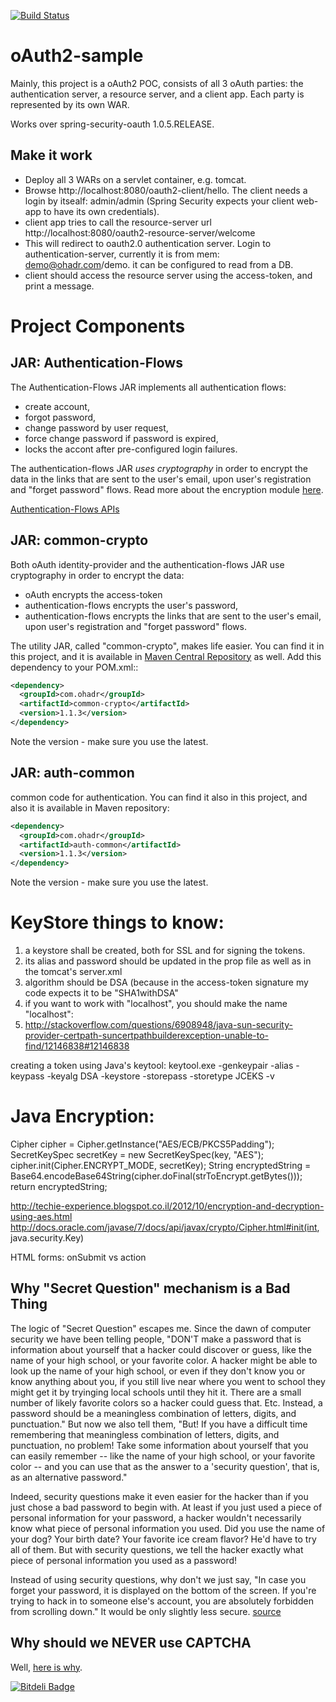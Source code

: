 [![Build Status](https://travis-ci.org/OhadR/oAuth2-sample.svg?branch=maven-1.6.2-SNAPSHOT)](https://travis-ci.org/OhadR/oAuth2-sample)

oAuth2-sample
=============

Mainly, this project is a oAuth2 POC, consists of all 3 oAuth parties: the authentication server, a resource server, and a client app.
Each party is represented by its own WAR.

Works over spring-security-oauth 1.0.5.RELEASE.

Make it work
------------
* Deploy all 3 WARs on a servlet container, e.g. tomcat.
* Browse http://localhost:8080/oauth2-client/hello. The client needs a login by itsealf: admin/admin (Spring Security expects your client web-app to have its own credentials).
* client app tries to call the resource-server url http://localhost:8080/oauth2-resource-server/welcome
* This will redirect to oauth2.0 authentication server. Login to authentication-server, currently it is from mem: demo@ohadr.com/demo. it can be configured to read from a DB.
* client should access the resource server using the access-token, and print a message.

Project Components
==================
JAR: Authentication-Flows
--------------------
The Authentication-Flows JAR implements all authentication flows: 
* create account, 
* forgot password, 
* change password by user request, 
* force change password if password is expired,
* locks the accont after pre-configured login failures.

The authentication-flows JAR *uses cryptography* in order to encrypt the data in the links that are sent to the user's email, 
upon user's registration and "forget password" flows. Read more about the encryption module [here](#jar-common-crypto).

[Authentication-Flows APIs](authentication-flows#api)

JAR: common-crypto
-------------
Both oAuth identity-provider and the authentication-flows JAR use cryptography in order to encrypt the data:
- oAuth encrypts the access-token 
- authentication-flows encrypts the user's password,
- authentication-flows encrypts the links that are sent to the user's email, upon user's registration and "forget password" flows.

The utility JAR, called "common-crypto", makes life easier. You can find it in this project,
and it is available in [Maven Central Repository](http://search.maven.org/#search%7Cga%7C1%7Ccommon-crypto) as well.
Add this dependency to your POM.xml::

```xml
<dependency>
  <groupId>com.ohadr</groupId>
  <artifactId>common-crypto</artifactId>
  <version>1.1.3</version>
</dependency>
```

Note the version - make sure you use the latest.

JAR: auth-common
------------
common code for authentication.  You can find it also in this project,
and also it is available in Maven repository:

```xml
<dependency>
  <groupId>com.ohadr</groupId>
  <artifactId>auth-common</artifactId>
  <version>1.1.3</version>
</dependency>
```

Note the version - make sure you use the latest.

KeyStore things to know:
========================
1. a keystore shall be created, both for SSL and for signing the tokens.
2. its alias and password should be updated in the prop file as well as in the tomcat's server.xml
3. algorithm should be DSA (because in the access-token signature my code expects it to be "SHA1withDSA"
4. if you want to work with "localhost", you should make the name "localhost": 
5. http://stackoverflow.com/questions/6908948/java-sun-security-provider-certpath-suncertpathbuilderexception-unable-to-find/12146838#12146838

creating a token using Java's keytool:
keytool.exe -genkeypair -alias <alias> -keypass <key-password> -keyalg DSA -keystore <file-name> -storepass <ks-password> -storetype JCEKS -v


Java Encryption:
================
Cipher cipher = Cipher.getInstance("AES/ECB/PKCS5Padding");  
SecretKeySpec secretKey = new SecretKeySpec(key, "AES");
cipher.init(Cipher.ENCRYPT_MODE, secretKey);
String encryptedString = Base64.encodeBase64String(cipher.doFinal(strToEncrypt.getBytes()));
return encryptedString;

http://techie-experience.blogspot.co.il/2012/10/encryption-and-decryption-using-aes.html
http://docs.oracle.com/javase/7/docs/api/javax/crypto/Cipher.html#init(int, java.security.Key)


HTML forms:
onSubmit vs action


Why "Secret Question" mechanism is a Bad Thing
-------------------------
The logic of "Secret Question" escapes me. Since the dawn of computer security we have been telling people, "DON'T make a password that is information about yourself that a hacker could discover or guess, like the name of your high school, or your favorite color. A hacker might be able to look up the name of your high school, or even if they don't know you or know anything about you, if you still live near where you went to school they might get it by tryinging local schools until they hit it. There are a small number of likely favorite colors so a hacker could guess that. Etc. Instead, a password should be a meaningless combination of letters, digits, and punctuation." But now we also tell them, "But! If you have a difficult time remembering that meaningless combination of letters, digits, and punctuation, no problem! Take some information about yourself that you can easily remember -- like the name of your high school, or your favorite color -- and you can use that as the answer to a 'security question', that is, as an alternative password."

Indeed, security questions make it even easier for the hacker than if you just chose a bad password to begin with. At least if you just used a piece of personal information for your password, a hacker wouldn't necessarily know what piece of personal information you used. Did you use the name of your dog? Your birth date? Your favorite ice cream flavor? He'd have to try all of them. But with security questions, we tell the hacker exactly what piece of personal information you used as a password!

Instead of using security questions, why don't we just say, "In case you forget your password, it is displayed on the bottom of the screen. If you're trying to hack in to someone else's account, you are absolutely forbidden from scrolling down." It would be only slightly less secure.
[source](http://stackoverflow.com/questions/2734367/implement-password-recovery-best-practice)

Why should we NEVER use CAPTCHA
-------------------------
Well, [here is why](http://webdesignledger.com/tips/why-you-should-stop-using-captchas).

[![Bitdeli Badge](https://d2weczhvl823v0.cloudfront.net/OhadR/oauth2-sample/trend.png)](https://bitdeli.com/free "Bitdeli Badge")


